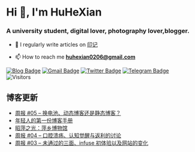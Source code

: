 <h1 align="left">Hi 👋, I'm HuHeXian</h1>
<h3 align="left">A university student, digital lover, photography lover,blogger.</h3>

- 📝 I regularly write articles on [印记](https://yinji.org)

- 📫 How to reach me **huhexian0206@gmail.com**

<div align="left">

[![Blog Badge](https://img.shields.io/badge/Blog-yinji.org-blue?style=flat&logo=wordpress&labelColor=555&logoColor=white)](https://yinji.org/)
[![Gmail Badge](https://img.shields.io/badge/Gmail-huhexian0206@gmail.com-blue?style=flat&labelColor=555&logo=gmail&link=mailto:huhexian0206@gmail.com&logoColor=fff)](mailto:huhexian0206@gmail.com)
[![Twitter Badge](https://img.shields.io/badge/Twitter-@huhexian-blue?style=flat&labelColor=555&logo=twitter&logoColor=fff)](https://twitter.com/huhexian)
[![Telegram Badge](https://img.shields.io/badge/t.me-@huhexian-blue?style=flat&labelColor=555&logo=telegram&logoColor=fff)](https://t.me/huhexian)
![Visitors](https://visitor-badge.laobi.icu/badge?page_id=huhexian.huhexian) 
</div> 

## 博客更新
<!-- BLOG-POST-LIST:START -->
- [周报 #05 – 换电池、动态博客还是静态博客？](https://yinji.org/5153.html)
- [年轻人的第一份博客手册](https://yinji.org/5150.html)
- [昭萍之光：萍乡博物馆](https://yinji.org/5149.html)
- [周报 #04 – 口腔溃疡、认知觉醒与返利的讨论](https://yinji.org/5124.html)
- [周报 #03 – 未通过的三面、infuse 初体验以及网站的变化](https://yinji.org/5121.html)
<!-- BLOG-POST-LIST:END -->
